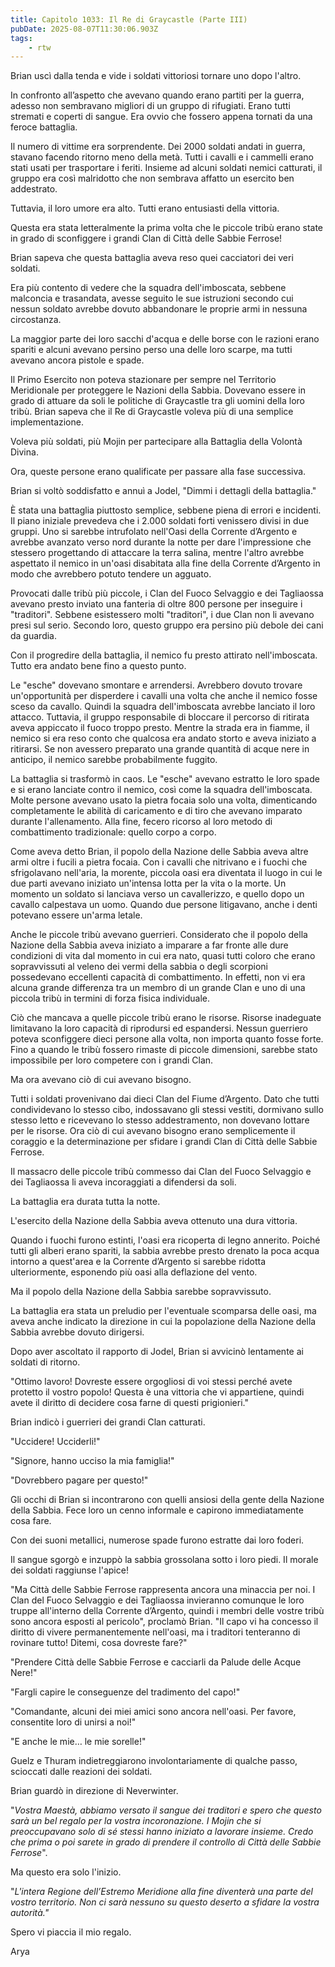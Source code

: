 ```yaml
---
title: Capitolo 1033: Il Re di Graycastle (Parte III)
pubDate: 2025-08-07T11:30:06.903Z
tags:
    - rtw
---
```



Brian uscì dalla tenda e vide i soldati vittoriosi tornare uno dopo l'altro.


In confronto all’aspetto che avevano quando erano partiti per la guerra, adesso non sembravano migliori di un gruppo di rifugiati. Erano tutti stremati e coperti di sangue. Era ovvio che fossero appena tornati da una feroce battaglia.


Il numero di vittime era sorprendente. Dei 2000 soldati andati in guerra, stavano facendo ritorno meno della metà. Tutti i cavalli e i cammelli erano stati usati per trasportare i feriti. Insieme ad alcuni soldati nemici catturati, il gruppo era così malridotto che non sembrava affatto un esercito ben addestrato.


Tuttavia, il loro umore era alto. Tutti erano entusiasti della vittoria.


Questa era stata letteralmente la prima volta che le piccole tribù erano state in grado di sconfiggere i grandi Clan di Città delle Sabbie Ferrose!


Brian sapeva che questa battaglia aveva reso quei cacciatori dei veri soldati.


Era più contento di vedere che la squadra dell'imboscata, sebbene malconcia e trasandata, avesse seguito le sue istruzioni secondo cui nessun soldato avrebbe dovuto abbandonare le proprie armi in nessuna circostanza.


La maggior parte dei loro sacchi d'acqua e delle borse con le razioni erano spariti e alcuni avevano persino perso una delle loro scarpe, ma tutti avevano ancora pistole e spade.


Il Primo Esercito non poteva stazionare per sempre nel Territorio Meridionale per proteggere le Nazioni della Sabbia. Dovevano essere in grado di attuare da soli le politiche di Graycastle tra gli uomini della loro tribù. Brian sapeva che il Re di Graycastle voleva più di una semplice implementazione.


Voleva più soldati, più Mojin per partecipare alla Battaglia della Volontà Divina.


Ora, queste persone erano qualificate per passare alla fase successiva.


Brian si voltò soddisfatto e annuì a Jodel, "Dimmi i dettagli della battaglia."


È stata una battaglia piuttosto semplice, sebbene piena di errori e incidenti. Il piano iniziale prevedeva che i 2.000 soldati forti venissero divisi in due gruppi. Uno si sarebbe intrufolato nell'Oasi della Corrente d’Argento e avrebbe avanzato verso nord durante la notte per dare l'impressione che stessero progettando di attaccare la terra salina, mentre l'altro avrebbe aspettato il nemico in un'oasi disabitata alla fine della Corrente d’Argento in modo che avrebbero potuto tendere un agguato.






Provocati dalle tribù più piccole, i Clan del Fuoco Selvaggio e dei Tagliaossa avevano presto inviato una fanteria di oltre 800 persone per inseguire i "traditori". Sebbene esistessero molti "traditori", i due Clan non li avevano presi sul serio. Secondo loro, questo gruppo era persino più debole dei cani da guardia.






Con il progredire della battaglia, il nemico fu presto attirato nell'imboscata. Tutto era andato bene fino a questo punto.






Le "esche" dovevano smontare e arrendersi. Avrebbero dovuto trovare un'opportunità per disperdere i cavalli una volta che anche il nemico fosse sceso da cavallo. Quindi la squadra dell'imboscata avrebbe lanciato il loro attacco. Tuttavia, il gruppo responsabile di bloccare il percorso di ritirata aveva appiccato il fuoco troppo presto. Mentre la strada era in fiamme, il nemico si era reso conto che qualcosa era andato storto e aveva iniziato a ritirarsi. Se non avessero preparato una grande quantità di acque nere in anticipo, il nemico sarebbe probabilmente fuggito.






La battaglia si trasformò in caos. Le "esche" avevano estratto le loro spade e si erano lanciate contro il nemico, così come la squadra dell'imboscata. Molte persone avevano usato la pietra focaia solo una volta, dimenticando completamente le abilità di caricamento e di tiro che avevano imparato durante l'allenamento. Alla fine, fecero ricorso al loro metodo di combattimento tradizionale: quello corpo a corpo.






Come aveva detto Brian, il popolo della Nazione delle Sabbia aveva altre armi oltre i fucili a pietra focaia. Con i cavalli che nitrivano e i fuochi che sfrigolavano nell'aria, la morente, piccola oasi era diventata il luogo in cui le due parti avevano iniziato un'intensa lotta per la vita o la morte. Un momento un soldato si lanciava verso un cavallerizzo, e quello dopo un cavallo calpestava un uomo. Quando due persone litigavano, anche i denti potevano essere un'arma letale.






Anche le piccole tribù avevano guerrieri. Considerato che il popolo della Nazione della Sabbia aveva iniziato a imparare a far fronte alle dure condizioni di vita dal momento in cui era nato, quasi tutti coloro che erano sopravvissuti al veleno dei vermi della sabbia o degli scorpioni possedevano eccellenti capacità di combattimento. In effetti, non vi era alcuna grande differenza tra un membro di un grande Clan e uno di una piccola tribù in termini di forza fisica individuale.






Ciò che mancava a quelle piccole tribù erano le risorse. Risorse inadeguate limitavano la loro capacità di riprodursi ed espandersi. Nessun guerriero poteva sconfiggere dieci persone alla volta, non importa quanto fosse forte. Fino a quando le tribù fossero rimaste di piccole dimensioni, sarebbe stato impossibile per loro competere con i grandi Clan.






Ma ora avevano ciò di cui avevano bisogno.






Tutti i soldati provenivano dai dieci Clan del Fiume d’Argento. Dato che tutti condividevano lo stesso cibo, indossavano gli stessi vestiti, dormivano sullo stesso letto e ricevevano lo stesso addestramento, non dovevano lottare per le risorse. Ora ciò di cui avevano bisogno erano semplicemente il coraggio e la determinazione per sfidare i grandi Clan di Città delle Sabbie Ferrose.






Il massacro delle piccole tribù commesso dai Clan del Fuoco Selvaggio e dei Tagliaossa li aveva incoraggiati a difendersi da soli.






La battaglia era durata tutta la notte.






L'esercito della Nazione della Sabbia aveva ottenuto una dura vittoria.






Quando i fuochi furono estinti, l'oasi era ricoperta di legno annerito. Poiché tutti gli alberi erano spariti, la sabbia avrebbe presto drenato la poca acqua intorno a quest'area e la Corrente d’Argento si sarebbe ridotta ulteriormente, esponendo più oasi alla deflazione del vento.






Ma il popolo della Nazione della Sabbia sarebbe sopravvissuto.






La battaglia era stata un preludio per l'eventuale scomparsa delle oasi, ma aveva anche indicato la direzione in cui la popolazione della Nazione della Sabbia avrebbe dovuto dirigersi.






Dopo aver ascoltato il rapporto di Jodel, Brian si avvicinò lentamente ai soldati di ritorno.






"Ottimo lavoro! Dovreste essere orgogliosi di voi stessi perché avete protetto il vostro popolo! Questa è una vittoria che vi appartiene, quindi avete il diritto di decidere cosa farne di questi prigionieri."






Brian indicò i guerrieri dei grandi Clan catturati.






"Uccidere! Ucciderli!"






"Signore, hanno ucciso la mia famiglia!"






"Dovrebbero pagare per questo!"






Gli occhi di Brian si incontrarono con quelli ansiosi della gente della Nazione della Sabbia. Fece loro un cenno informale e capirono immediatamente cosa fare.






Con dei suoni metallici, numerose spade furono estratte dai loro foderi.






Il sangue sgorgò e inzuppò la sabbia grossolana sotto i loro piedi. Il morale dei soldati raggiunse l'apice!






"Ma Città delle Sabbie Ferrose rappresenta ancora una minaccia per noi. I Clan del Fuoco Selvaggio e dei Tagliaossa invieranno comunque le loro truppe all'interno della Corrente d’Argento, quindi i membri delle vostre tribù sono ancora esposti al pericolo", proclamò Brian. "Il capo vi ha concesso il diritto di vivere permanentemente nell'oasi, ma i traditori tenteranno di rovinare tutto! Ditemi, cosa dovreste fare?"






"Prendere Città delle Sabbie Ferrose e cacciarli da Palude delle Acque Nere!"


"Fargli capire le conseguenze del tradimento del capo!"


"Comandante, alcuni dei miei amici sono ancora nell'oasi. Per favore, consentite loro di unirsi a noi!"


"E anche le mie… le mie sorelle!"


Guelz e Thuram indietreggiarono involontariamente di qualche passo, scioccati dalle reazioni dei soldati.


Brian guardò in direzione di Neverwinter.


"<em>Vostra Maestà, abbiamo versato il sangue dei traditori e spero che questo sarà un bel regalo per la vostra incoronazione. I Mojin che si preoccupavano solo di sé stessi hanno iniziato a lavorare insieme. Credo che prima o poi sarete in grado di prendere il controllo di Città delle Sabbie Ferrose</em>".


Ma questo era solo l'inizio.


"<em>L'intera Regione dell’Estremo Meridione alla fine diventerà una parte del vostro territorio. Non ci sarà nessuno su questo deserto a sfidare la vostra autorità."</em>


Spero vi piaccia il mio regalo.




Arya </em>
                                


                                



